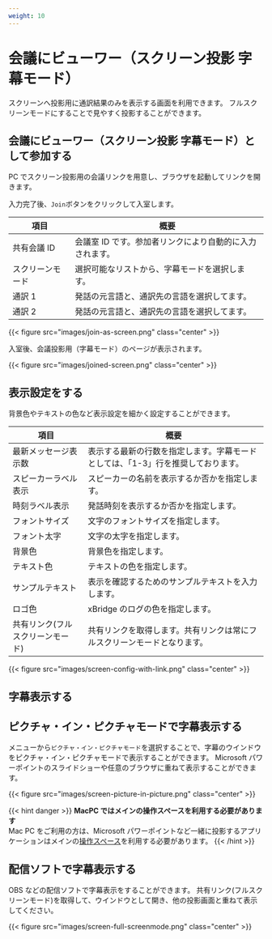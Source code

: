```yaml
---
weight: 10
---
```


# 会議にビューワー（スクリーン投影 字幕モード）

スクリーンへ投影用に通訳結果のみを表示する画面を利用できます。
フルスクリーンモードにすることで見やすく投影することができます。

## 会議にビューワー（スクリーン投影 字幕モード）として参加する

PC でスクリーン投影用の会議リンクを用意し、ブラウザを起動してリンクを開きます。

入力完了後、`Join`ボタンをクリックして入室します。

| 項目             | 概要                                                     |
| ---------------- | -------------------------------------------------------- |
| 共有会議 ID 　   | 会議室 ID です。参加者リンクにより自動的に入力されます。 |
| スクリーンモード | 選択可能なリストから、字幕モードを選択します。           |
| 通訳 1           | 発話の元言語と、通訳先の言語を選択してます。             |
| 通訳 2           | 発話の元言語と、通訳先の言語を選択してます。             |

{{< figure src="images/join-as-screen.png" class="center" >}}

入室後、会議投影用（字幕モード）のページが表示されます。

{{< figure src="images/joined-screen.png" class="center" >}}

## 表示設定をする

背景色やテキストの色など表示設定を細かく設定することができます。

| 項目                             | 概要                                                                              |
| -------------------------------- | --------------------------------------------------------------------------------- |
| 最新メッセージ表示数 　          | 表示する最新の行数を指定します。字幕モードとしては、「1-3」行を推奨しております。 |
| スピーカーラベル表示             | スピーカーの名前を表示するか否かを指定します。                                    |
| 時刻ラベル表示                   | 発話時刻を表示するか否かを指定します。                                            |
| フォントサイズ                   | 文字のフォントサイズを指定します。                                                |
| フォント太字                     | 文字の太字を指定します。                                                          |
| 背景色                           | 背景色を指定します。                                                              |
| テキスト色                       | テキストの色を指定します。                                                        |
| サンプルテキスト                 | 表示を確認するためのサンプルテキストを入力します。                                |
| ロゴ色                           | xBridge のログの色を指定します。                                                  |
| 共有リンク(フルスクリーンモード) | 共有リンクを取得します。共有リンクは常にフルスクリーンモードとなります。          |

{{< figure src="images/screen-config-with-link.png" class="center" >}}

## 字幕表示する

## ピクチャ・イン・ピクチャモードで字幕表示する

メニューから`ピクチャ・イン・ピクチャモード`を選択することで、字幕のウインドウをピクチャ・イン・ピクチャモードで表示することができます。
Microsoft パワーポイントのスライドショーや任意のブラウザに重ねて表示することができます。

{{< figure src="images/screen-picture-in-picture.png" class="center" >}}

{{< hint danger >}}
**MacPC ではメインの操作スペースを利用する必要があります**  
Mac PC をご利用の方は、Microsoft パワーポイントなど一緒に投影するアプリケーションはメインの[操作スペース](https://support.apple.com/ja-jp/guide/mac-help/mh14112/mac)を利用する必要があります。
{{< /hint >}}

## 配信ソフトで字幕表示する

OBS などの配信ソフトで字幕表示をすることができます。
共有リンク(フルスクリーンモード)を取得して、ウインドウとして開き、他の投影画面と重ねて表示してください。

{{< figure src="images/screen-full-screenmode.png" class="center" >}}
